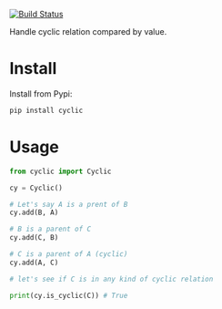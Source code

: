 [![Build Status](https://travis-ci.org/neurobin/cyclic.svg?branch=release)](https://travis-ci.org/neurobin/cyclic)

Handle cyclic relation compared by value.

# Install

Install from Pypi:

```bash
pip install cyclic
```

# Usage

```python
from cyclic import Cyclic

cy = Cyclic()

# Let's say A is a prent of B
cy.add(B, A)

# B is a parent of C
cy.add(C, B)

# C is a parent of A (cyclic)
cy.add(A, C)

# let's see if C is in any kind of cyclic relation

print(cy.is_cyclic(C)) # True

```
